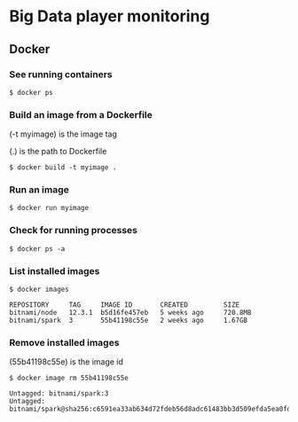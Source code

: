 # Big Data player monitoring

## Docker

### See running containers

`$ docker ps`

### Build an image from a Dockerfile

(-t myimage) is the image tag

(.) is the path to Dockerfile

```
$ docker build -t myimage .
```

### Run an image

```
$ docker run myimage
```

### Check for running processes

```
$ docker ps -a
```

### List installed images

```
$ docker images

REPOSITORY     TAG     IMAGE ID       CREATED         SIZE
bitnami/node   12.3.1  b5d16fe457eb   5 weeks ago     720.8MB
bitnami/spark  3       55b41198c55e   2 weeks ago     1.67GB
```

### Remove installed images

(55b41198c55e) is the image id

```
$ docker image rm 55b41198c55e

Untagged: bitnami/spark:3
Untagged: bitnami/spark@sha256:c6591ea33ab634d72fdeb56d8adc61483bb3d509efda5ea0fd4fbc4458fbc9e1
```

